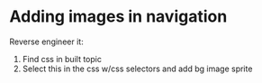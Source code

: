# Adding images in navigation
Reverse engineer it:
1. Find css in built topic
2. Select this in the css w/css selectors and add bg image sprite


